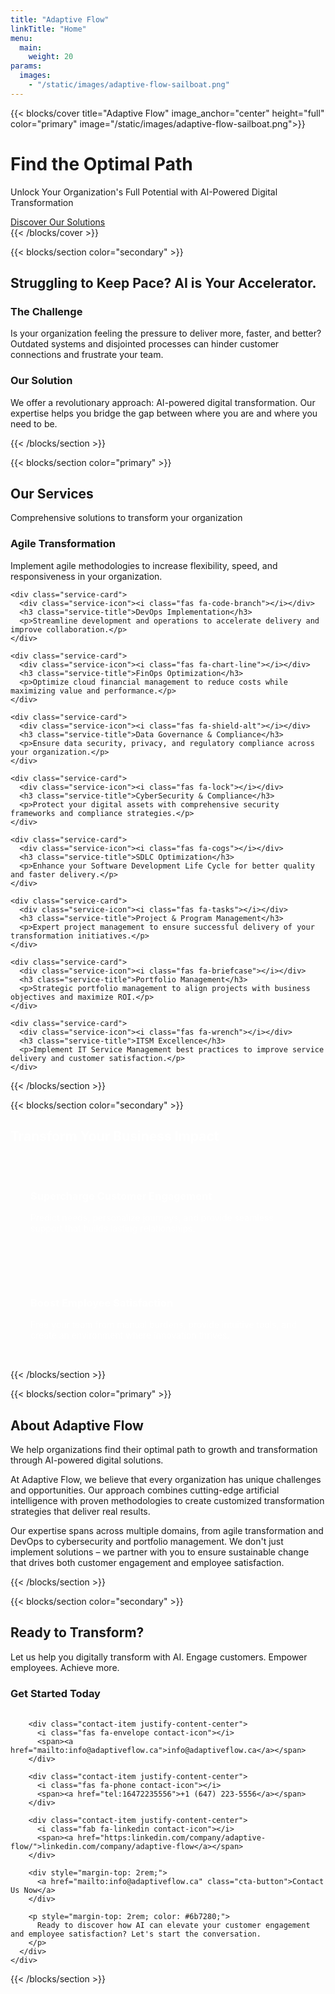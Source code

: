 ```yaml
---
title: "Adaptive Flow"
linkTitle: "Home"
menu:
  main:
    weight: 20
params:
  images:
    - "/static/images/adaptive-flow-sailboat.png"
---
```


{{< blocks/cover title="Adaptive Flow" image_anchor="center" height="full" color="primary" image="/static/images/adaptive-flow-sailboat.png">}}
<div class="hero-section">
  <div class="container">
    <h1 class="hero-title">Find the Optimal Path</h1>
    <p class="hero-subtitle">Unlock Your Organization's Full Potential with AI-Powered Digital Transformation</p>
    <a class="cta-button" href="#services">Discover Our Solutions</a>
  </div>
</div>
{{< /blocks/cover >}}

{{< blocks/section color="secondary" >}}
<div class="container section-padding" id="problem">
  <div class="row">
    <div class="col-12">
      <h2 class="section-title">Struggling to Keep Pace? AI is Your Accelerator.</h2>
    </div>
  </div>
  <div class="row">
    <div class="col-md-6">
      <div class="problem-box">
        <h3><i class="fas fa-exclamation-triangle" style="color: var(--af-accent);"></i> The Challenge</h3>
        <p>Is your organization feeling the pressure to deliver more, faster, and better? Outdated systems and disjointed processes can hinder customer connections and frustrate your team.</p>
      </div>
    </div>
    <div class="col-md-6">
      <div class="solution-box">
        <h3><i class="fas fa-lightbulb" style="color: var(--af-secondary);"></i> Our Solution</h3>
        <p>We offer a revolutionary approach: AI-powered digital transformation. Our expertise helps you bridge the gap between where you are and where you need to be.</p>
      </div>
    </div>
  </div>
</div>
{{< /blocks/section >}}

{{< blocks/section color="primary" >}}
<div class="container section-padding" id="services">
  <div class="row">
    <div class="col-12">
      <h2 class="section-title">Our Services</h2>
      <p class="section-subtitle">Comprehensive solutions to transform your organization</p>
    </div>
  </div>
  
  <div class="services-grid">
    <div class="service-card">
      <div class="service-icon"><i class="fas fa-sync-alt"></i></div>
      <h3 class="service-title">Agile Transformation</h3>
      <p>Implement agile methodologies to increase flexibility, speed, and responsiveness in your organization.</p>
    </div>
    
    <div class="service-card">
      <div class="service-icon"><i class="fas fa-code-branch"></i></div>
      <h3 class="service-title">DevOps Implementation</h3>
      <p>Streamline development and operations to accelerate delivery and improve collaboration.</p>
    </div>
    
    <div class="service-card">
      <div class="service-icon"><i class="fas fa-chart-line"></i></div>
      <h3 class="service-title">FinOps Optimization</h3>
      <p>Optimize cloud financial management to reduce costs while maximizing value and performance.</p>
    </div>
    
    <div class="service-card">
      <div class="service-icon"><i class="fas fa-shield-alt"></i></div>
      <h3 class="service-title">Data Governance & Compliance</h3>
      <p>Ensure data security, privacy, and regulatory compliance across your organization.</p>
    </div>
    
    <div class="service-card">
      <div class="service-icon"><i class="fas fa-lock"></i></div>
      <h3 class="service-title">CyberSecurity & Compliance</h3>
      <p>Protect your digital assets with comprehensive security frameworks and compliance strategies.</p>
    </div>
    
    <div class="service-card">
      <div class="service-icon"><i class="fas fa-cogs"></i></div>
      <h3 class="service-title">SDLC Optimization</h3>
      <p>Enhance your Software Development Life Cycle for better quality and faster delivery.</p>
    </div>
    
    <div class="service-card">
      <div class="service-icon"><i class="fas fa-tasks"></i></div>
      <h3 class="service-title">Project & Program Management</h3>
      <p>Expert project management to ensure successful delivery of your transformation initiatives.</p>
    </div>
    
    <div class="service-card">
      <div class="service-icon"><i class="fas fa-briefcase"></i></div>
      <h3 class="service-title">Portfolio Management</h3>
      <p>Strategic portfolio management to align projects with business objectives and maximize ROI.</p>
    </div>
    
    <div class="service-card">
      <div class="service-icon"><i class="fas fa-wrench"></i></div>
      <h3 class="service-title">ITSM Excellence</h3>
      <p>Implement IT Service Management best practices to improve service delivery and customer satisfaction.</p>
    </div>
  </div>
</div>
{{< /blocks/section >}}

{{< blocks/section color="secondary" >}}
<div class="container section-padding" id="benefits">
  <div class="row">
    <div class="col-12">
      <h2 class="section-title" style="color: white;">Transform Your Business Impact</h2>
    </div>
  </div>
  <div class="row text-center">
    <div class="col-md-6 mb-4">
      <div style="background: rgba(255,255,255,0.1); padding: 2rem; border-radius: 12px;">
        <i class="fas fa-users fa-3x mb-3" style="color: var(--af-secondary);"></i>
        <h3 style="color: white;">Supercharge Customer Engagement</h3>
        <p style="color: rgba(255,255,255,0.9);">Predict needs, personalize journeys, and provide seamless support that builds lasting relationships.</p>
      </div>
    </div>
    <div class="col-md-6 mb-4">
      <div style="background: rgba(255,255,255,0.1); padding: 2rem; border-radius: 12px;">
        <i class="fas fa-rocket fa-3x mb-3" style="color: var(--af-secondary);"></i>
        <h3 style="color: white;">Boost Employee Satisfaction</h3>
        <p style="color: rgba(255,255,255,0.9);">Free your team from manual burdens, provide intuitive tools, and create an environment where innovation thrives.</p>
      </div>
    </div>
  </div>
</div>
{{< /blocks/section >}}

{{< blocks/section color="primary" >}}
<div class="container section-padding" id="about">
  <div class="row">
    <div class="col-12">
      <h2 class="section-title">About Adaptive Flow</h2>
      <div class="row">
        <div class="col-md-8 mx-auto">
          <p class="lead text-center">We help organizations find their optimal path to growth and transformation through AI-powered digital solutions.</p>
          <p>At Adaptive Flow, we believe that every organization has unique challenges and opportunities. Our approach combines cutting-edge artificial intelligence with proven methodologies to create customized transformation strategies that deliver real results.</p>
          <p>Our expertise spans across multiple domains, from agile transformation and DevOps to cybersecurity and portfolio management. We don't just implement solutions – we partner with you to ensure sustainable change that drives both customer engagement and employee satisfaction.</p>
        </div>
      </div>
    </div>
  </div>
</div>
{{< /blocks/section >}}

{{< blocks/section color="secondary" >}}
<div class="container section-padding" id="contact">
  <div class="row">
    <div class="col-12">
      <h2 class="section-title">Ready to Transform?</h2>
      <p class="section-subtitle">Let us help you digitally transform with AI. Engage customers. Empower employees. Achieve more.</p>
    </div>
  </div>
  <div class="row justify-content-center">
    <div class="col-md-8">
      <div class="contact-info text-center">
        <h3 style="color: var(--af-primary); margin-bottom: 2rem;">Get Started Today</h3>
        
        <div class="contact-item justify-content-center">
          <i class="fas fa-envelope contact-icon"></i>
          <span><a href="mailto:info@adaptiveflow.ca">info@adaptiveflow.ca</a></span>
        </div>
        
        <div class="contact-item justify-content-center">
          <i class="fas fa-phone contact-icon"></i>
          <span><a href="tel:16472235556">+1 (647) 223-5556</a></span>
        </div>
        
        <div class="contact-item justify-content-center">
          <i class="fab fa-linkedin contact-icon"></i>
          <span><a href="https:linkedin.com/company/adaptive-flow/">linkedin.com/company/adaptive-flow</a></span>
        </div>
        
        <div style="margin-top: 2rem;">
          <a href="mailto:info@adaptiveflow.ca" class="cta-button">Contact Us Now</a>
        </div>
        
        <p style="margin-top: 2rem; color: #6b7280;">
          Ready to discover how AI can elevate your customer engagement and employee satisfaction? Let's start the conversation.
        </p>
      </div>
    </div>
  </div>
</div>
{{< /blocks/section >}}
